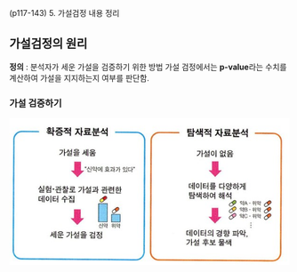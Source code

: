 (p117-143) 5. 가설검정 내용 정리


## 가설검정의 원리
**정의** : 분석자가 세운 가설을 검증하기 위한 방법
가설 검정에서는 **p-value**라는 수치를 계산하여 가설을 지지하는지 여부를 판단함.


### 가설 검증하기
![확증적 자료분석과 탐색적 자료분석](확증적자료분석과탐색적자료분석.jpg)





